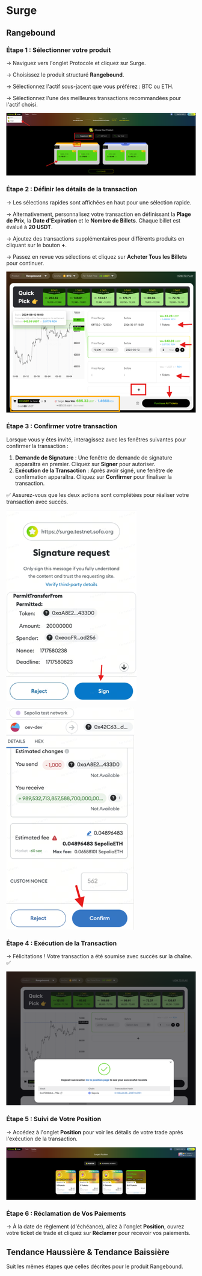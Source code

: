 # Surge

## **Rangebound**

### **Étape 1 : Sélectionner votre produit**

→ Naviguez vers l'onglet Protocole et cliquez sur Surge.

→ Choisissez le produit structuré **Rangebound**.

→ Sélectionnez l'actif sous-jacent que vous préférez : BTC ou ETH.

→ Sélectionnez l'une des meilleures transactions recommandées pour l'actif choisi.

![](../../static/D5kEbfGCroUXUbxsASLuvX8asmh.png)

### **Étape 2 : Définir les détails de la transaction**

→ Les sélections rapides sont affichées en haut pour une sélection rapide.

→ Alternativement, personnalisez votre transaction en définissant la **Plage de Prix**, la **Date d'Expiration** et le **Nombre de Billets**. Chaque billet est évalué à **20 USDT**.

→ Ajoutez des transactions supplémentaires pour différents produits en cliquant sur le bouton **+**.

→ Passez en revue vos sélections et cliquez sur **Acheter Tous les Billets** pour continuer.

![](../../static/K4nfbKWLQoD1tNxcYt5uVYs5ssd.png)

### **Étape 3 : Confirmer votre transaction**

Lorsque vous y êtes invité, interagissez avec les fenêtres suivantes pour confirmer la transaction :

1. **Demande de Signature** : Une fenêtre de demande de signature apparaîtra en premier. Cliquez sur **Signer** pour autoriser.
2. **Exécution de la Transaction** : Après avoir signé, une fenêtre de confirmation apparaîtra. Cliquez sur **Confirmer** pour finaliser la transaction.

✅ Assurez-vous que les deux actions sont complétées pour réaliser votre transaction avec succès.

![](../../static/MNn5b6amVo2vDqxlgGyuZEjEsic.png)

![](../../static/NcKjbHhfVoXaJgxVOkPuX1Isswh.png)

### **Étape 4 : Exécution de la Transaction**

→ Félicitations ! Votre transaction a été soumise avec succès sur la chaîne. ✅

![](../../static/JDidb7C0Go1YWLxacZ1umoO5sMg.png)

### **Étape 5 : Suivi de Votre Position**

→ Accédez à l'onglet **Position** pour voir les détails de votre trade après l'exécution de la transaction.

![](../../static/ImXVbPatdoZlP1xbtoauuLXOsag.png)

### **Étape 6 : Réclamation de Vos Paiements**

→ À la date de règlement (d'échéance), allez à l'onglet **Position**, ouvrez votre ticket de trade et cliquez sur **Réclamer** pour recevoir vos paiements.

## **Tendance Haussière & Tendance Baissière**

Suit les mêmes étapes que celles décrites pour le produit Rangebound.